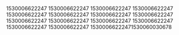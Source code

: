 1530006622247
1530006622247
1530006622247
1530006622247
1530006622247
1530006622247
1530006622247
1530006622247
1530006622247
1530006622247
1530006622247
1530006622247
1530006622247
1530006622247
15300066222471530060030678